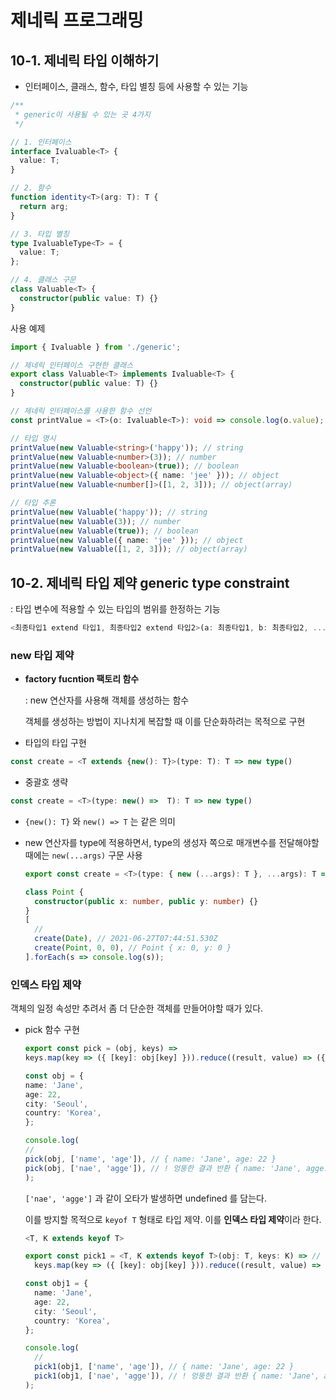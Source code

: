 # 제네릭 프로그래밍

## 10-1. 제네릭 타입 이해하기

- 인터페이스, 클래스, 함수, 타입 별칭 등에 사용할 수 있는 기능

```typescript
/**
 * generic이 사용될 수 있는 곳 4가지
 */

// 1. 인터페이스
interface Ivaluable<T> {
  value: T;
}

// 2. 함수
function identity<T>(arg: T): T {
  return arg;
}

// 3. 타입 별칭
type IvaluableType<T> = {
  value: T;
};

// 4. 클래스 구문
class Valuable<T> {
  constructor(public value: T) {}
}
```



사용 예제

```typescript
import { Ivaluable } from './generic';

// 제네릭 인터페이스 구현한 클래스
export class Valuable<T> implements Ivaluable<T> {
  constructor(public value: T) {}
}

// 제네릭 인터페이스를 사용한 함수 선언
const printValue = <T>(o: Ivaluable<T>): void => console.log(o.value);

// 타입 명시
printValue(new Valuable<string>('happy')); // string
printValue(new Valuable<number>(3)); // number
printValue(new Valuable<boolean>(true)); // boolean
printValue(new Valuable<object>({ name: 'jee' })); // object
printValue(new Valuable<number[]>([1, 2, 3])); // object(array)

// 타입 추론
printValue(new Valuable('happy')); // string
printValue(new Valuable(3)); // number
printValue(new Valuable(true)); // boolean
printValue(new Valuable({ name: 'jee' })); // object
printValue(new Valuable([1, 2, 3])); // object(array)
```



## 10-2. 제네릭 타입 제약 generic type constraint

: 타입 변수에 적용할 수 있는 타입의 범위를 한정하는 기능

```typescript
<최종타입1 extend 타입1, 최종타입2 extend 타입2>(a: 최종타입1, b: 최종타입2, ...) []
```



### new 타입 제약

- **factory fucntion 팩토리 함수**

  : new 연산자를 사용해 객체를 생성하는 함수

  객체를 생성하는 방법이 지나치게 복잡할 때 이를 단순화하려는 목적으로 구현

- 타입의 타입 구현

```typescript
const create = <T extends {new(): T}>(type: T): T => new type()
```

- 중괄호 생략

```typescript
const create = <T>(type: new() =>  T): T => new type()
```

- `{new(): T}` 와 `new() => T` 는 같은 의미

- new 연산자를 type에 적용하면서, type의 생성자 쪽으로 매개변수를 전달해야할 때에는 `new(...args)` 구문 사용

  ```typescript
  export const create = <T>(type: { new (...args): T }, ...args): T => new type(...args);
  
  class Point {
    constructor(public x: number, public y: number) {}
  }
  [
    //
    create(Date), // 2021-06-27T07:44:51.530Z
    create(Point, 0, 0), // Point { x: 0, y: 0 }
  ].forEach(s => console.log(s));
  ```

  

### 인덱스 타입 제약

객체의 일정 속성만 추려서 좀 더 단순한 객체를 만들어야할 때가 있다.

- pick 함수 구현

	```typescript
  export const pick = (obj, keys) =>
    keys.map(key => ({ [key]: obj[key] })).reduce((result, value) => ({ ...result, ...value }), {});
  
  const obj = {
    name: 'Jane',
    age: 22,
    city: 'Seoul',
    country: 'Korea',
  };
  
  console.log(
    //
    pick(obj, ['name', 'age']), // { name: 'Jane', age: 22 }
    pick(obj, ['nae', 'agge']), // ! 엉뚱한 결과 반환 { name: 'Jane', agge: undefined }
  );
  
  ```

  `['nae', 'agge']` 과 같이 오타가 발생하면 undefined 를 담는다.
  
  이를 방지할 목적으로 `keyof T` 형태로 타입 제약. 이를 **인덱스 타입 제약**이라 한다.
  
  ```typescript
  <T, K extends keyof T>
  ```
  
  ```typescript
  export const pick1 = <T, K extends keyof T>(obj: T, keys: K) => // keyof 사용
    keys.map(key => ({ [key]: obj[key] })).reduce((result, value) => ({ ...result, ...value }), {});
  
  const obj1 = {
    name: 'Jane',
    age: 22,
    city: 'Seoul',
    country: 'Korea',
  };
  
  console.log(
    //
    pick1(obj1, ['name', 'age']), // { name: 'Jane', age: 22 }
    pick1(obj1, ['nae', 'agge']), // ! 엉뚱한 결과 반환 { name: 'Jane', agge: undefined  // 린트 에러 발생
  );
  ```
  
  